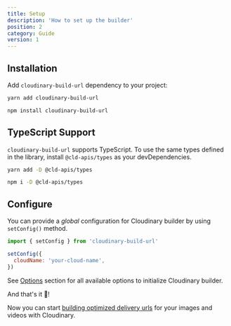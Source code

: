 ```yaml
---
title: Setup
description: 'How to set up the builder'
position: 2
category: Guide
version: 1
---
```


## Installation

Add `cloudinary-build-url` dependency to your project:

<code-group>
  <code-block label="Yarn" active>

  ```bash
  yarn add cloudinary-build-url
  ```

  </code-block>
  <code-block label="NPM">

  ```bash
  npm install cloudinary-build-url
  ```

  </code-block>
</code-group>

## TypeScript Support

`cloudinary-build-url` supports TypeScript. To use the same types defined in the library, install `@cld-apis/types` as your devDependencies.

<code-group>
  <code-block label="Yarn" active>

  ```bash
  yarn add -D @cld-apis/types
  ```

  </code-block>
  <code-block label="NPM">

  ```bash
  npm i -D @cld-apis/types
  ```

  </code-block>
</code-group>

## Configure

You can provide a *global* configuration for Cloudinary builder by using `setConfig()` method.

```js
import { setConfig } from 'cloudinary-build-url'

setConfig({
  cloudName: 'your-cloud-name',
})
```

See [Options](/options) section for all available options to initialize Cloudinary builder. 

And that's it 🎉!

Now you can start [building optimized delivery urls](/usage/buildUrl) for your images and videos with Cloudinary.
